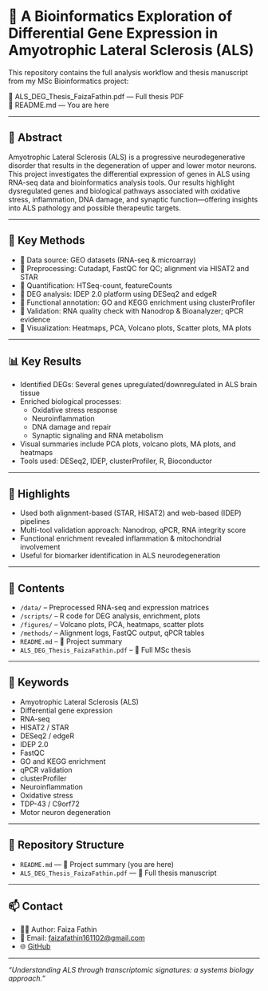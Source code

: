 # 🧠 A Bioinformatics Exploration of Differential Gene Expression in Amyotrophic Lateral Sclerosis (ALS)

This repository contains the full analysis workflow and thesis manuscript from my MSc Bioinformatics project:

📄 ALS_DEG_Thesis_FaizaFathin.pdf — Full thesis PDF  
📘 README.md — You are here

---

## 🧪 Abstract

Amyotrophic Lateral Sclerosis (ALS) is a progressive neurodegenerative disorder that results in the degeneration of upper and lower motor neurons. This project investigates the differential expression of genes in ALS using RNA-seq data and bioinformatics analysis tools. Our results highlight dysregulated genes and biological pathways associated with oxidative stress, inflammation, DNA damage, and synaptic function—offering insights into ALS pathology and possible therapeutic targets.

---

## 🔬 Key Methods

- 🔹 Data source: GEO datasets (RNA-seq & microarray)
- 🔹 Preprocessing: Cutadapt, FastQC for QC; alignment via HISAT2 and STAR
- 🔹 Quantification: HTSeq-count, featureCounts
- 🔹 DEG analysis: IDEP 2.0 platform using DESeq2 and edgeR
- 🔹 Functional annotation: GO and KEGG enrichment using clusterProfiler
- 🔹 Validation: RNA quality check with Nanodrop & Bioanalyzer; qPCR evidence
- 🔹 Visualization: Heatmaps, PCA, Volcano plots, Scatter plots, MA plots

---

## 📊 Key Results

- Identified DEGs: Several genes upregulated/downregulated in ALS brain tissue
- Enriched biological processes:
  - Oxidative stress response  
  - Neuroinflammation  
  - DNA damage and repair  
  - Synaptic signaling and RNA metabolism  
- Visual summaries include PCA plots, volcano plots, MA plots, and heatmaps
- Tools used: DESeq2, IDEP, clusterProfiler, R, Bioconductor

---

## 🌟 Highlights

- Used both alignment-based (STAR, HISAT2) and web-based (IDEP) pipelines
- Multi-tool validation approach: Nanodrop, qPCR, RNA integrity score
- Functional enrichment revealed inflammation & mitochondrial involvement
- Useful for biomarker identification in ALS neurodegeneration

---

## 📂 Contents

- `/data/` – Preprocessed RNA-seq and expression matrices  
- `/scripts/` – R code for DEG analysis, enrichment, plots  
- `/figures/` – Volcano plots, PCA, heatmaps, scatter plots  
- `/methods/` – Alignment logs, FastQC output, qPCR tables  
- `README.md` – 📘 Project summary  
- `ALS_DEG_Thesis_FaizaFathin.pdf` – 📄 Full MSc thesis

---

## 🔑 Keywords

- Amyotrophic Lateral Sclerosis (ALS)  
- Differential gene expression  
- RNA-seq  
- HISAT2 / STAR  
- DESeq2 / edgeR  
- IDEP 2.0  
- FastQC  
- GO and KEGG enrichment  
- qPCR validation  
- clusterProfiler  
- Neuroinflammation  
- Oxidative stress  
- TDP-43 / C9orf72  
- Motor neuron degeneration

---

## 📁 Repository Structure

- `README.md` — 📘 Project summary (you are here)  
- `ALS_DEG_Thesis_FaizaFathin.pdf` — 📄 Full thesis manuscript

---

## 📫 Contact

- 👩‍💻 Author: Faiza Fathin  
- 📧 Email: faizafathin161102@gmail.com  
- 🌐 [GitHub](https://github.com/faizafathin)

---

_“Understanding ALS through transcriptomic signatures: a systems biology approach.”_

